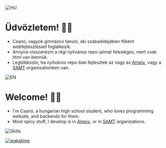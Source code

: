 ![HU](https://raw.githubusercontent.com/stevenrskelton/flag-icon/master/png/75/country-4x3/hu.png)

# Üdvözletem! 🙋‍♂️

- Csanó, vagyok gimnáziui tanuló, aki szabadidejében főként webfejlesztéssel foglalkozik.
- Annyira visszanézni a régi nyilvános repo-jaimat felesleges, mert csak html van bennük.
- Legtöbbször, ha nyilvános repo-ban fejlesztek az vagy az [Ampix](https://github.com/Ampix), vagy a [SAMT](https://github.com/SAMT-Dev) organizationben van.

![EN](https://raw.githubusercontent.com/stevenrskelton/flag-icon/master/png/75/country-4x3/gb.png)

# Welcome! 🙋‍♂️

- I'm Csanó, a hungarian high school student, who loves programming website, and backends for them.
- Most spicy stuff, I develop is in [Ampix](https://github.com/Ampix), or in [SAMT](https://github.com/SAMT-Dev) organizations.
  
![Skills](https://skillicons.dev/icons?i=windows,linux,vscode,docker,tauri,svelte,vue,nuxt,tailwind,js,ts,vite,nodejs,pnpm,bun,rust,mysql,arduino,github,discord,discordjs)

[![wakatime](https://wakatime.com/badge/user/018b34a5-494d-4b90-92a7-a8796d1abba0.svg)](https://wakatime.com/@018b34a5-494d-4b90-92a7-a8796d1abba0)
